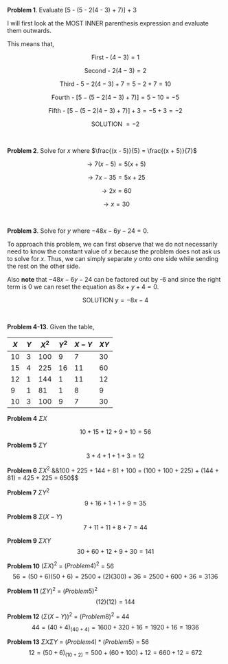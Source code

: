 **Problem 1**. Evaluate [5 - (5 - 2(4 - 3) + 7)] + 3

I will first look at the MOST INNER parenthesis expression and evaluate them outwards.

This means that,

$$
    \text {First - } (4-3) = 1
$$

$$
    \text {Second - } 2(4-3) = 2
$$

$$
    \text {Third - } 5 - 2(4-3) + 7 = 5 - 2 + 7 = 10
$$

$$
    \text {Fourth - } [5 - (5 - 2(4-3) + 7)] = 5 - 10 = -5
$$

$$
    \text {Fifth - } [5 - (5 - 2(4-3) + 7)] + 3 = -5 + 3 = -2
$$

$$
    \text {SOLUTION } = -2
$$

<br />

**Problem 2**. Solve for $x$ where $\frac{(x - 5)}{5} = \frac{(x + 5)}{7}$

$$
 \rightarrow   7(x - 5) = 5(x + 5)
$$

$$
\rightarrow 7x - 35 = 5x + 25
$$

$$
\rightarrow 2x = 60
$$

$$
\rightarrow x = 30
$$

<br />

**Problem 3**. Solve for $y$ where $-48x - 6y - 24 = 0$.

To approach this problem, we can first observe that we do not necessarily need to know the constant value of $x$ because the problem does not ask us to solve for $x$. Thus, we can simply separate $y$ onto one side while sending the rest on the other side.

Also **note** that $-48x - 6y - 24$ can be factored out by -6 and since the right term is 0 we can reset the equation as $8x + y + 4 = 0$.

$$
   \text{SOLUTION } y = -8x - 4
$$

<br />

**Problem 4-13.** Given the table,

| $X$ | $Y$ | $X^2$ | $Y^2$ | $X-Y$ | $XY$ |
| --- | --- | ----- | ----- | ----- | ---- |
| 10  | 3   | 100   | 9     | 7     | 30   |
| 15  | 4   | 225   | 16    | 11    | 60   |
| 12  | 1   | 144   | 1     | 11    | 12   |
| 9   | 1   | 81    | 1     | 8     | 9    |
| 10  | 3   | 100   | 9     | 7     | 30   |

**Problem 4** $\Sigma X$

$$10 + 15 + 12 + 9 + 10 = 56$$

**Problem 5** $\Sigma Y$  
$$3 + 4 + 1 + 1 + 3 = 12$$

**Problem 6** $\Sigma X^2$
&&100 + 225 + 144 + 81 + 100 = (100 + 100 + 225) + (144 + 81) = 425 + 225 = 650$$

**Problem 7** $\Sigma Y^2$
$$9 + 16 + 1 + 1 + 9 = 35$$

**Problem 8** $\Sigma (X - Y)$
$$7 + 11 + 11 + 8 + 7 = 44$$

**Problem 9** $\Sigma XY$
$$30 + 60 + 12 + 9 + 30 = 141$$

**Problem 10** $(\Sigma X)^2$ = $(Problem 4)^2$ = 56
$$56 = (50 + 6)(50 + 6) = 2500 + (2)(300) + 36 = 2500 + 600 + 36 = 3136$$

**Problem 11** $(\Sigma Y)^2$ = $(Problem 5)^2$
$$(12)(12) = 144$$

**Problem 12** $(\Sigma (X-Y))^2$ = $(Problem 8)^2$ = 44
$$44 = (40 + 4)_(40 + 4) = 1600 + 320 + 16 = 1920 + 16 = 1936$$

**Problem 13** $\Sigma X  \Sigma Y$ = $(Problem4) * (Problem5)$ = 56
$$12 = (50 + 6) _ (10 + 2) = 500 + (60 + 100) + 12 = 660 + 12 = 672$$
